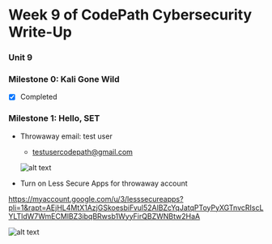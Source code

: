 # Week 9 of CodePath Cybersecurity Write-Up 

### **Unit 9**

### Milestone 0: Kali Gone Wild 

- [x] Completed

### Milestone 1: Hello, SET

* Throwaway email: test user  
  * testusercodepath@gmail.com

  ![alt text](https://github.com/ethansam911/codepath_week_7_8/blob/main/milestone_1_google_block.png)
- Turn on Less Secure Apps for throwaway account 

https://myaccount.google.com/u/3/lesssecureapps?pli=1&rapt=AEjHL4MtX1AzjGSkoesbiFvul52AlBZcYqJatqPToyPyXGTnvcRIscLYLTldW7WmECMlBZ3ibqBRwsb1WyyFirQBZWNBtw2HaA 


  ![alt text](https://github.com/ethansam911/codepath_week_7_8/blob/main/milestone_1_email_sent.png)

